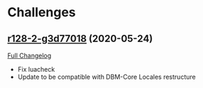 # <DBM> Challenges

## [r128-2-g3d77018](https://github.com/DeadlyBossMods/DBM-Challenges/tree/3d77018a804063110a9f692f1d6e5293d984f202) (2020-05-24)
[Full Changelog](https://github.com/DeadlyBossMods/DBM-Challenges/compare/r128...3d77018a804063110a9f692f1d6e5293d984f202)

- Fix luacheck  
- Update to be compatible with DBM-Core Locales restructure  
